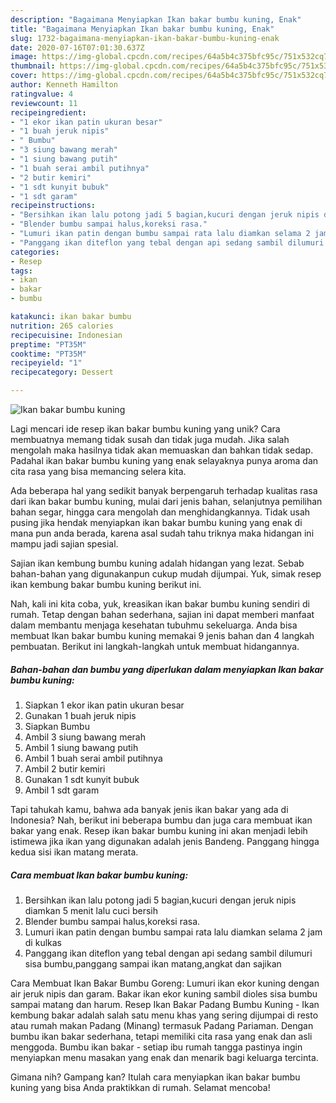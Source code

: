 ```yaml
---
description: "Bagaimana Menyiapkan Ikan bakar bumbu kuning, Enak"
title: "Bagaimana Menyiapkan Ikan bakar bumbu kuning, Enak"
slug: 1732-bagaimana-menyiapkan-ikan-bakar-bumbu-kuning-enak
date: 2020-07-16T07:01:30.637Z
image: https://img-global.cpcdn.com/recipes/64a5b4c375bfc95c/751x532cq70/ikan-bakar-bumbu-kuning-foto-resep-utama.jpg
thumbnail: https://img-global.cpcdn.com/recipes/64a5b4c375bfc95c/751x532cq70/ikan-bakar-bumbu-kuning-foto-resep-utama.jpg
cover: https://img-global.cpcdn.com/recipes/64a5b4c375bfc95c/751x532cq70/ikan-bakar-bumbu-kuning-foto-resep-utama.jpg
author: Kenneth Hamilton
ratingvalue: 4
reviewcount: 11
recipeingredient:
- "1 ekor ikan patin ukuran besar"
- "1 buah jeruk nipis"
- " Bumbu"
- "3 siung bawang merah"
- "1 siung bawang putih"
- "1 buah serai ambil putihnya"
- "2 butir kemiri"
- "1 sdt kunyit bubuk"
- "1 sdt garam"
recipeinstructions:
- "Bersihkan ikan lalu potong jadi 5 bagian,kucuri dengan jeruk nipis diamkan 5 menit lalu cuci bersih"
- "Blender bumbu sampai halus,koreksi rasa."
- "Lumuri ikan patin dengan bumbu sampai rata lalu diamkan selama 2 jam di kulkas"
- "Panggang ikan diteflon yang tebal dengan api sedang sambil dilumuri sisa bumbu,panggang sampai ikan matang,angkat dan sajikan"
categories:
- Resep
tags:
- ikan
- bakar
- bumbu

katakunci: ikan bakar bumbu 
nutrition: 265 calories
recipecuisine: Indonesian
preptime: "PT35M"
cooktime: "PT35M"
recipeyield: "1"
recipecategory: Dessert

---
```



![Ikan bakar bumbu kuning](https://img-global.cpcdn.com/recipes/64a5b4c375bfc95c/751x532cq70/ikan-bakar-bumbu-kuning-foto-resep-utama.jpg)

Lagi mencari ide resep ikan bakar bumbu kuning yang unik? Cara membuatnya memang tidak susah dan tidak juga mudah. Jika salah mengolah maka hasilnya tidak akan memuaskan dan bahkan tidak sedap. Padahal ikan bakar bumbu kuning yang enak selayaknya punya aroma dan cita rasa yang bisa memancing selera kita.

Ada beberapa hal yang sedikit banyak berpengaruh terhadap kualitas rasa dari ikan bakar bumbu kuning, mulai dari jenis bahan, selanjutnya pemilihan bahan segar, hingga cara mengolah dan menghidangkannya. Tidak usah pusing jika hendak menyiapkan ikan bakar bumbu kuning yang enak di mana pun anda berada, karena asal sudah tahu triknya maka hidangan ini mampu jadi sajian spesial.

Sajian ikan kembung bumbu kuning adalah hidangan yang lezat. Sebab bahan-bahan yang digunakanpun cukup mudah dijumpai. Yuk, simak resep ikan kembung bakar bumbu kuning berikut ini.


Nah, kali ini kita coba, yuk, kreasikan ikan bakar bumbu kuning sendiri di rumah. Tetap dengan bahan sederhana, sajian ini dapat memberi manfaat dalam membantu menjaga kesehatan tubuhmu sekeluarga. Anda bisa membuat Ikan bakar bumbu kuning memakai 9 jenis bahan dan 4 langkah pembuatan. Berikut ini langkah-langkah untuk membuat hidangannya.

<!--inarticleads1-->

##### Bahan-bahan dan bumbu yang diperlukan dalam menyiapkan Ikan bakar bumbu kuning:

1. Siapkan 1 ekor ikan patin ukuran besar
1. Gunakan 1 buah jeruk nipis
1. Siapkan  Bumbu
1. Ambil 3 siung bawang merah
1. Ambil 1 siung bawang putih
1. Ambil 1 buah serai ambil putihnya
1. Ambil 2 butir kemiri
1. Gunakan 1 sdt kunyit bubuk
1. Ambil 1 sdt garam


Tapi tahukah kamu, bahwa ada banyak jenis ikan bakar yang ada di Indonesia? Nah, berikut ini beberapa bumbu dan juga cara membuat ikan bakar yang enak. Resep ikan bakar bumbu kuning ini akan menjadi lebih istimewa jika ikan yang digunakan adalah jenis Bandeng. Panggang hingga kedua sisi ikan matang merata. 

<!--inarticleads2-->

##### Cara membuat Ikan bakar bumbu kuning:

1. Bersihkan ikan lalu potong jadi 5 bagian,kucuri dengan jeruk nipis diamkan 5 menit lalu cuci bersih
1. Blender bumbu sampai halus,koreksi rasa.
1. Lumuri ikan patin dengan bumbu sampai rata lalu diamkan selama 2 jam di kulkas
1. Panggang ikan diteflon yang tebal dengan api sedang sambil dilumuri sisa bumbu,panggang sampai ikan matang,angkat dan sajikan


Cara Membuat Ikan Bakar Bumbu Goreng: Lumuri ikan ekor kuning dengan air jeruk nipis dan garam. Bakar ikan ekor kuning sambil dioles sisa bumbu sampai matang dan harum. Resep Ikan Bakar Padang Bumbu Kuning - Ikan kembung bakar adalah salah satu menu khas yang sering dijumpai di resto atau rumah makan Padang (Minang) termasuk Padang Pariaman. Dengan bumbu ikan bakar sederhana, tetapi memiliki cita rasa yang enak dan asli menggoda. Bumbu ikan bakar - setiap ibu rumah tangga pastinya ingin menyiapkan menu masakan yang enak dan menarik bagi keluarga tercinta. 

Gimana nih? Gampang kan? Itulah cara menyiapkan ikan bakar bumbu kuning yang bisa Anda praktikkan di rumah. Selamat mencoba!
